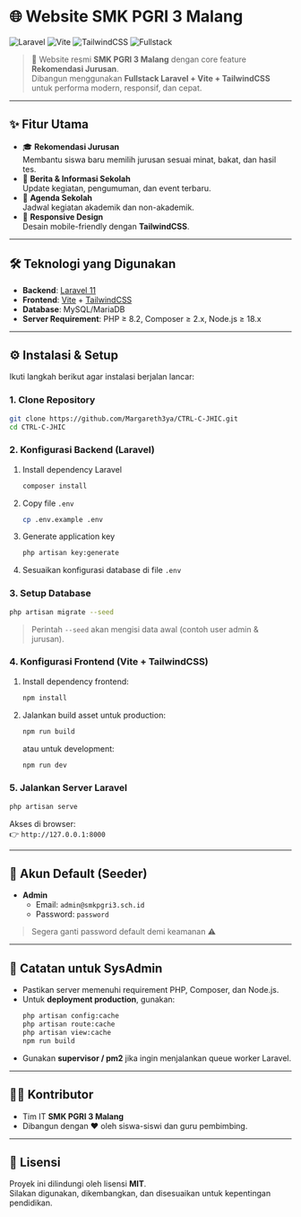 # 🌐 Website SMK PGRI 3 Malang

![Laravel](https://img.shields.io/badge/Laravel-11.x-ff2d20?logo=laravel&logoColor=white)
![Vite](https://img.shields.io/badge/Vite-frontend-646cff?logo=vite&logoColor=yellow)
![TailwindCSS](https://img.shields.io/badge/TailwindCSS-3.x-38b2ac?logo=tailwind-css&logoColor=white)
![Fullstack](https://img.shields.io/badge/Fullstack-yes-blue)

> 🚀 Website resmi **SMK PGRI 3 Malang** dengan core feature **Rekomendasi Jurusan**.  
> Dibangun menggunakan **Fullstack Laravel + Vite + TailwindCSS** untuk performa modern, responsif, dan cepat.

---

## ✨ Fitur Utama

- 🎓 **Rekomendasi Jurusan**  
  Membantu siswa baru memilih jurusan sesuai minat, bakat, dan hasil tes.
- 📰 **Berita & Informasi Sekolah**  
  Update kegiatan, pengumuman, dan event terbaru.
- 📅 **Agenda Sekolah**  
  Jadwal kegiatan akademik dan non-akademik.
- 📱 **Responsive Design**  
  Desain mobile-friendly dengan **TailwindCSS**.

---

## 🛠️ Teknologi yang Digunakan

- **Backend**: [Laravel 11](https://laravel.com/)  
- **Frontend**: [Vite](https://vitejs.dev/) + [TailwindCSS](https://tailwindcss.com/)  
- **Database**: MySQL/MariaDB  
- **Server Requirement**: PHP ≥ 8.2, Composer ≥ 2.x, Node.js ≥ 18.x  

---

## ⚙️ Instalasi & Setup

Ikuti langkah berikut agar instalasi berjalan lancar:

### 1. Clone Repository
```bash
git clone https://github.com/Margareth3ya/CTRL-C-JHIC.git
cd CTRL-C-JHIC
```

### 2. Konfigurasi Backend (Laravel)
1. Install dependency Laravel
   ```bash
   composer install
   ```
2. Copy file `.env`
   ```bash
   cp .env.example .env
   ```
3. Generate application key
   ```bash
   php artisan key:generate
   ```
4. Sesuaikan konfigurasi database di file `.env`
### 3. Setup Database
```bash
php artisan migrate --seed
```
> Perintah `--seed` akan mengisi data awal (contoh user admin & jurusan).

### 4. Konfigurasi Frontend (Vite + TailwindCSS)
1. Install dependency frontend:
   ```bash
   npm install
   ```
2. Jalankan build asset untuk production:
   ```bash
   npm run build
   ```
   atau untuk development:
   ```bash
   npm run dev
   ```

### 5. Jalankan Server Laravel
```bash
php artisan serve
```
Akses di browser:  
👉 `http://127.0.0.1:8000`

---

## 🔑 Akun Default (Seeder)

- **Admin**
  - Email: `admin@smkpgri3.sch.id`
  - Password: `password`

> Segera ganti password default demi keamanan ⚠️

---

## 📌 Catatan untuk SysAdmin

- Pastikan server memenuhi requirement PHP, Composer, dan Node.js.  
- Untuk **deployment production**, gunakan:
  ```bash
  php artisan config:cache
  php artisan route:cache
  php artisan view:cache
  npm run build
  ```
- Gunakan **supervisor / pm2** jika ingin menjalankan queue worker Laravel.

---

## 👨‍💻 Kontributor

- Tim IT **SMK PGRI 3 Malang**  
- Dibangun dengan ❤️ oleh siswa-siswi dan guru pembimbing.

---

## 📜 Lisensi
Proyek ini dilindungi oleh lisensi **MIT**.  
Silakan digunakan, dikembangkan, dan disesuaikan untuk kepentingan pendidikan.
